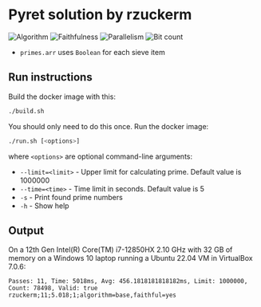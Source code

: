 # Pyret solution by rzuckerm

![Algorithm](https://img.shields.io/badge/Algorithm-base-green)
![Faithfulness](https://img.shields.io/badge/Faithful-yes-green)
![Parallelism](https://img.shields.io/badge/Parallel-no-green)
![Bit count](https://img.shields.io/badge/Bits-unknown-yellowgreen)

* `primes.arr` uses `Boolean` for each sieve item

## Run instructions

Build the docker image with this:

```bash
./build.sh
```

You should only need to do this once. Run the docker image:

```bash
./run.sh [<options>]
```

where `<options>` are optional command-line arguments:

* `--limit=<limit>` - Upper limit for calculating prime. Default value is 1000000
* `--time=<time>` - Time limit in seconds. Default value is 5
* `-s` - Print found prime numbers
* `-h` - Show help

## Output

On a 12th Gen Intel(R) Core(TM) i7-12850HX 2.10 GHz with 32 GB of memory on a Windows 10
laptop running a Ubuntu 22.04 VM in VirtualBox 7.0.6:

```
Passes: 11, Time: 5018ms, Avg: 456.1818181818182ms, Limit: 1000000, Count: 78498, Valid: true
rzuckerm;11;5.018;1;algorithm=base,faithful=yes
```
